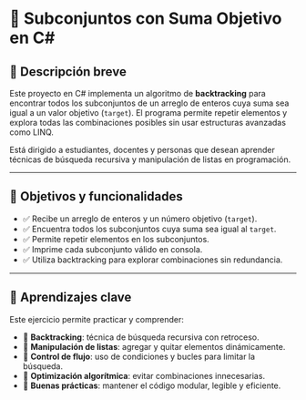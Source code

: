 # 🎯 Subconjuntos con Suma Objetivo en C#

## 🎯 Descripción breve

Este proyecto en C# implementa un algoritmo de **backtracking** para encontrar todos los subconjuntos de un arreglo de enteros cuya suma sea igual a un valor objetivo (`target`). El programa permite repetir elementos y explora todas las combinaciones posibles sin usar estructuras avanzadas como LINQ.

Está dirigido a estudiantes, docentes y personas que desean aprender técnicas de búsqueda recursiva y manipulación de listas en programación.

---

## 📌 Objetivos y funcionalidades

- ✅ Recibe un arreglo de enteros y un número objetivo (`target`).
- ✅ Encuentra todos los subconjuntos cuya suma sea igual al `target`.
- ✅ Permite repetir elementos en los subconjuntos.
- ✅ Imprime cada subconjunto válido en consola.
- ✅ Utiliza backtracking para explorar combinaciones sin redundancia.

---

## 🧠 Aprendizajes clave

Este ejercicio permite practicar y comprender:

- 🔁 **Backtracking**: técnica de búsqueda recursiva con retroceso.
- 🔢 **Manipulación de listas**: agregar y quitar elementos dinámicamente.
- 🧮 **Control de flujo**: uso de condiciones y bucles para limitar la búsqueda.
- 📐 **Optimización algorítmica**: evitar combinaciones innecesarias.
- 🧪 **Buenas prácticas**: mantener el código modular, legible y eficiente.
